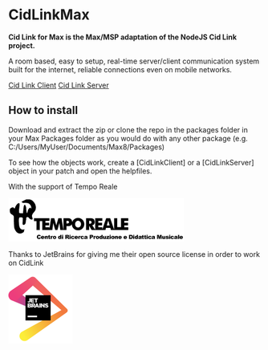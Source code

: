 # CidLinkMax
**Cid Link for Max is the Max/MSP adaptation of the NodeJS Cid Link project.**

A room based, easy to setup, real-time server/client communication system built for the internet, reliable connections even on mobile networks.


[Cid Link Client](https://github.com/EnricoPietrocola/CidLinkClient)
[Cid Link Server](https://github.com/EnricoPietrocola/CidLinkServer)

## How to install
Download and extract the zip or clone the repo in the packages folder in your Max Packages folder as you would do with any other package (e.g. C:/Users/MyUser/Documents/Max8/Packages)

To see how the objects work, create a [CidLinkClient] or a [CidLinkServer] object in your patch and open the helpfiles.

With the support of Tempo Reale

[![temporeale.it](https://raw.githubusercontent.com/EnricoPietrocola/Cid/master/temporealelogo.png)](https://temporeale.it/en/)

Thanks to JetBrains for giving me their open source license in order to work on CidLink

[![JetBrainLogo](https://raw.githubusercontent.com/EnricoPietrocola/Cid/master/jetbrains128.png)](https://www.jetbrains.com/?from=CidReader(AndroidandWeb))

